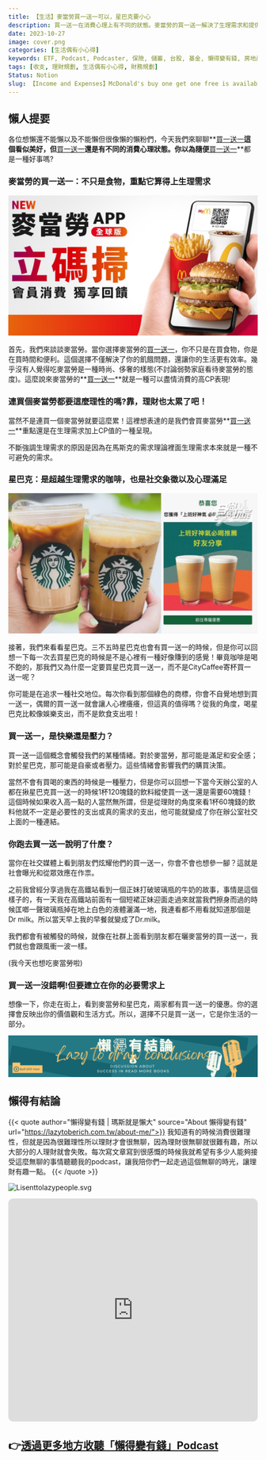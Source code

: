 ```yaml
---
title: 【生活】麥當勞買一送一可以，星巴克要小心
description: 買一送一在消費心理上有不同的狀態。麥當勞的買一送一解決了生理需求和提供便利，而星巴克的買一送一可能追求社交地位和心理滿足。買一送一觸發情緒，影響購買決策。選擇買一送一反映價值觀和生活方式，但要建立在必要需求上。
date: 2023-10-27
image: cover.png
categories: [生活偶有小心得]
keywords: ETF, Podcast, Podcaster, 保險, 儲蓄, 台股, 基金, 懶得變有錢, 房地產, 投資, 投資理財, 支出, 收入, 月配息, 理財, 理財規劃, 瑪斯理財兩三事, 稅務, 總體經濟, 美股, 職涯心得, 股利收入, 複委託, 記帳, 讀書心得, 財務規劃, 財商, 貸款, 資產配置, 退休規劃, 開源節流
tags: [收支, 理財規劃, 生活偶有小心得, 財務規劃]
Status: Notion
slug: 【Income and Expenses】McDonald's buy one get one free is available, be careful with Starbucks.
---
```


## **懶人提要**

各位想懶還不能懶以及不能懶但很像懶的懶粉們，今天我們來聊聊**[買一送一](https://www.storm.mg/lifestyle/4889362)**這個看似美好，但**[買一送一](https://www.storm.mg/lifestyle/4889362)**還是有不同的消費心理狀態。你以為隨便**[買一送一](https://www.storm.mg/lifestyle/4889362)**都是一種好事嗎?


### **麥當勞的買一送一：不只是食物，重點它算得上生理需求**

![img.png](cover.png)

首先，我們來談談麥當勞。當你選擇麥當勞的[買一送一](https://www.storm.mg/lifestyle/4889362)，你不只是在買食物，你是在買時間和便利。這個選擇不僅解決了你的飢餓問題，還讓你的生活更有效率。幾乎沒有人覺得吃麥當勞是一種時尚、侈奢的樣態(不討論弱勢家庭看待麥當勞的態度)。這麼說來麥當勞的**[買一送一](https://www.storm.mg/lifestyle/4889362)**就是一種可以盡情消費的高CP表現!

### 連買個麥當勞都要這麼理性的嗎?靠，理財也太累了吧！

當然不是連買一個麥當勞就要這麼累！這裡想表達的是我們會買麥當勞**[買一送一](https://www.storm.mg/lifestyle/4889362)**重點還是在生理需求加上CP值的一種呈現。

不斷強調生理需求的原因是因為在馬斯克的需求理論裡面生理需求本來就是一種不可避免的需求。

### **星巴克：是超越生理需求的咖啡，也是社交象徵以及心理滿足**

![img_1.png](img_1.png)

接著，我們來看看星巴克。三不五時星巴克也會有買一送一的時候，但是你可以回想一下每一次去買星巴克的時候是不是心裡有一種好像賺到的感覺！畢竟咖啡是喝不飽的，那我們又為什麼一定要買星巴克買一送一，而不是CityCaffee寄杯買一送一呢？

你可能是在追求一種社交地位。每次你看到那個綠色的商標，你會不自覺地想到買一送一，偶爾的買一送一就會讓人心裡癢癢，但這真的值得嗎？從我的角度，喝星巴克比較像娛樂支出，而不是飲食支出啦！

### **買一送一，是快樂還是壓力？**

買一送一這個概念會觸發我們的某種情緒。對於麥當勞，那可能是滿足和安全感；對於星巴克，那可能是自豪或者壓力。這些情緒會影響我們的購買決策。

當然不會有買喝的東西的時候是一種壓力，但是你可以回想一下當今天辦公室的人都在揪星巴克買一送一的時候1杯120塊錢的飲料縱使買一送一還是需要60塊錢！這個時候如果收入高一點的人當然無所謂，但是從理財的角度來看1杯60塊錢的飲料他就不一定是必要性的支出或真的需求的支出，他可能就變成了你在辦公室社交上面的一種連結。

### **你跑去買一送一說明了什麼？**

當你在社交媒體上看到朋友們炫耀他們的買一送一，你會不會也想參一腳？這就是社會曝光和從眾效應在作祟。

之前我曾經分享過我在高鐵站看到一個正妹打破玻璃瓶的牛奶的故事，事情是這個樣子的，有一天我在高鐵站前面有一個短裙正妹迎面走過來就當我們擦身而過的時候匡啷一聲玻璃瓶掉在地上白色的液體灑滿一地，我連看都不用看就知道那個是Dr milk。所以當天早上我的早餐就變成了Dr.milk。

我們都會有被觸發的時候，就像在社群上面看到朋友都在曬麥當勞的買一送一，我們就也會跟風衝一波一樣。

(我今天也想吃麥當勞啦)

### **買一送一沒錯啊!但要建立在你的必要需求上**

想像一下，你走在街上，看到麥當勞和星巴克，兩家都有買一送一的優惠。你的選擇會反映出你的價值觀和生活方式。所以，選擇不只是買一送一，它是你生活的一部分。

![Lazytodrawconclusions.svg](Lazytodrawconclusions.svg)

## 懶得有結論


{{< quote author="懶得變有錢 | 瑪斯就是懶大" source="About 懶得變有錢" url="https://lazytoberich.com.tw/about-me/">}}
我知道有的時候消費很難理性，但就是因為很難理性所以理財才會很無聊，因為理財很無聊就很難有趣，所以大部分的人理財就會失敗。每次寫文章寫到很感慨的時候我就希望有多少人能夠接受這麼無聊的事情聽聽我的podcast，讓我陪你們一起走過這個無聊的時光，讓理財有趣一點。
{{< /quote >}}


![Lisenttolazypeople.svg](%E3%80%90%E7%94%9F%E6%B4%BB%E3%80%91%E9%BA%A5%E7%95%B6%E5%8B%9E%E8%B2%B7%E4%B8%80%E9%80%81%E4%B8%80%E5%8F%AF%E4%BB%A5%EF%BC%8C%E6%98%9F%E5%B7%B4%E5%85%8B%E8%A6%81%E5%B0%8F%E5%BF%83%204d87d118c0e8422b9c09b42a6624647b/Lisenttolazypeople.svg)

<iframe id="embedPlayer" src="https://embed.podcasts.apple.com/us/podcast/%E6%87%B6%E5%BE%97%E8%AE%8A%E6%9C%89%E9%8C%A2/id1707756115?itsct=podcast_box_player&amp;itscg=30200&amp;ls=1&amp;theme=auto" height="450px" frameborder="0" sandbox="allow-forms allow-popups allow-same-origin allow-scripts allow-top-navigation-by-user-activation" allow="autoplay *; encrypted-media *; clipboard-write" style="width: 100%; max-width: 660px; overflow: hidden; border-radius: 10px; transform: translateZ(0px); animation: 2s ease 0s 6 normal none running loading-indicator; background-color: rgb(228, 228, 228);"></iframe>


## 👉[透過更多地方收聽「懶得變有錢」Podcast](https://solink.soundon.fm/lazytoberich)